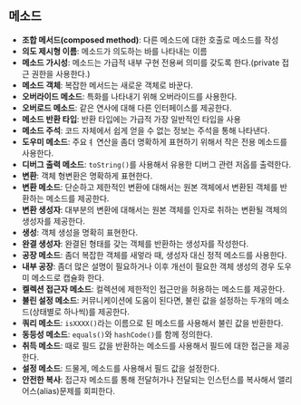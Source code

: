 ## 메소드
- __조합 메서드(composed method)__: 다른 메소드에 대한 호출로 메소드를 작성
- __의도 제시형 이름__: 메소드가 의도하는 바를 나타내는 이름
- __메소드 가시성__: 메소드는 가급적 내부 구현 전용써 의미를 갖도록 한다.(private 접근 권한을 사용한다.)
- __메소드 객체__: 복잡한 메서드는 새로운 객체로 바꾼다.
- __오버라이드 메소드__: 특화를 나타내기 위해 오버라이드를 사용한다.
- __오버로드 메소드__: 같은 연사에 대해 다른 인터페이스를 제공한다.
- __메소드 반환 타입__: 반환 타입에는 가급적 가장 일반적인 타입을 사용
- __메소드 주석__: 코드 자체에서 쉽게 얻을 수 없는 정보는 주석을 통해 나타낸다.
- __도우미 메소드__: 주요ㅕ 연산을 좀더 명확하게 표현하기 위해서 작은 전용 메소드를 사용한다.
- __디버그 출력 메소드__: ```toString()```를 사용해서 유용한 디버그 관련 저옵를 출력한다.
- __변환__: 객체 형변환은 명확하게 표현한다.
- __변환 메소드__: 단순하고 제한적인 변환에 대해서는 원본 객체에서 변환된 객체를 반환하는 메소드를 제공한다.
- __변환 생성자__: 대부분의 변환에 대해서는 원본 객체를 인자로 취하는 변환될 객체의 생성자를 제공한다.
- __생성__: 객체 생성을 명확히 표현한다.
- __완결 생성자__: 완결된 형태를 갖는 객체를 반환하는 생성자를 작성한다.
- __공장 메소드__: 좀더 복잡한 객체를 새엏라 때, 생성자 대신 정적 메소드를 사용한다.
- __내부 공장__: 좀더 많은 설명이 필요하거나 이후 개선이 필요한 객체 생성의 경우 도우미 메소드로 캡슐화 한다.
- __켈렉션 접근자 메소드__: 컬렉션에 제한적인 접근만을 허용하는 메소드를 제공한다.
- __불린 설정 메소드__: 커뮤니케이션에 도움이 된다면, 불린 값을 설정하는 두개의 메소드(상태별로 하나씩)를 제공한다.
- __쿼리 메소드__: ```isXXXX()```라는 이름으로 된 메소드를 사용해서 불린 값을 반환한다.
- __동등성 메소드__: ```equals()```와 ```hashCode()```를 함께 정의한다.
- __취득 메소드__: 때로 필드 값을 반환하는 메소드를 사용해서 필드에 대한 접근을 제공한다.
- __설정 메소드__: 드물게, 메소드를 사용해서 필드 값을 설정한다.
- __안전한 복사__: 접근자 메소드를 통해 전달허가나 전달되는 인스턴스를 복사해서 앨리어스(alias)문제를 회피한다. 
